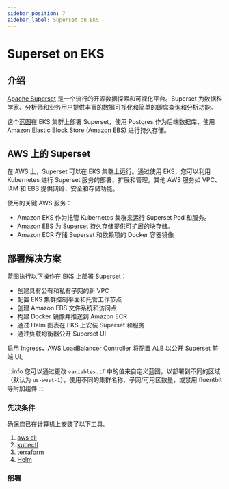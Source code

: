 ```yaml
---
sidebar_position: 7
sidebar_label: Superset on EKS
---
```

# Superset on EKS

## 介绍
[Apache Superset](https://superset.apache.org/) 是一个流行的开源数据探索和可视化平台。Superset 为数据科学家、分析师和业务用户提供丰富的数据可视化和简单的即席查询和分析功能。

这个[蓝图](https://github.com/awslabs/data-on-eks/tree/main/analytics/terraform/superset-on-eks)在 EKS 集群上部署 Superset，使用 Postgres 作为后端数据库，使用 Amazon Elastic Block Store (Amazon EBS) 进行持久存储。

## AWS 上的 Superset

在 AWS 上，Superset 可以在 EKS 集群上运行。通过使用 EKS，您可以利用 Kubernetes 进行 Superset 服务的部署、扩展和管理。其他 AWS 服务如 VPC、IAM 和 EBS 提供网络、安全和存储功能。

使用的关键 AWS 服务：

- Amazon EKS 作为托管 Kubernetes 集群来运行 Superset Pod 和服务。
- Amazon EBS 为 Superset 持久存储提供可扩展的块存储。
- Amazon ECR 存储 Superset 和依赖项的 Docker 容器镜像

## 部署解决方案

蓝图执行以下操作在 EKS 上部署 Superset：

- 创建具有公有和私有子网的新 VPC
- 配置 EKS 集群控制平面和托管工作节点
- 创建 Amazon EBS 文件系统和访问点
- 构建 Docker 镜像并推送到 Amazon ECR
- 通过 Helm 图表在 EKS 上安装 Superset 和服务
- 通过负载均衡器公开 Superset UI

启用 Ingress，AWS LoadBalancer Controller 将配置 ALB 以公开 Superset 前端 UI。

:::info
您可以通过更改 `variables.tf` 中的值来自定义蓝图，以部署到不同的区域（默认为 `us-west-1`），使用不同的集群名称、子网/可用区数量，或禁用 fluentbit 等附加组件
:::

### 先决条件

确保您已在计算机上安装了以下工具。

1. [aws cli](https://docs.aws.amazon.com/cli/latest/userguide/install-cliv2.html)
2. [kubectl](https://Kubernetes.io/docs/tasks/tools/)
3. [terraform](https://learn.hashicorp.com/tutorials/terraform/install-cli)
4. [Helm](https://helm.sh)

### 部署
